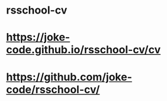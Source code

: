 # rsschool-cv

# https://joke-code.github.io/rsschool-cv/cv

# https://github.com/joke-code/rsschool-cv/
